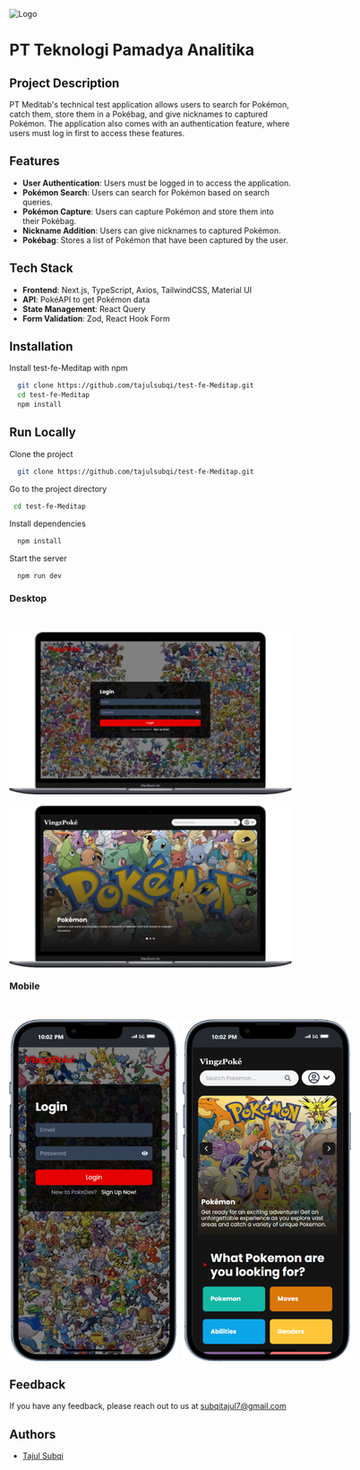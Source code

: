 ![Logo](https://m.meditap.id/_next/static/media/LogoMeditap.9ee06db9.png)

# PT Teknologi Pamadya Analitika

## Project Description

PT Meditab's technical test application allows users to search for Pokémon, catch them, store them in a Pokébag, and give nicknames to captured Pokémon. The application also comes with an authentication feature, where users must log in first to access these features.

## Features

- **User Authentication**: Users must be logged in to access the application.
- **Pokémon Search**: Users can search for Pokémon based on search queries.
- **Pokémon Capture**: Users can capture Pokémon and store them into their Pokébag.
- **Nickname Addition**: Users can give nicknames to captured Pokémon.
- **Pokébag**: Stores a list of Pokémon that have been captured by the user.

## Tech Stack

- **Frontend**: Next.js, TypeScript, Axios, TailwindCSS, Material UI
- **API**: PokéAPI to get Pokémon data
- **State Management**: React Query
- **Form Validation**: Zod, React Hook Form

## Installation

Install test-fe-Meditap with npm

```bash
  git clone https://github.com/tajulsubqi/test-fe-Meditap.git
  cd test-fe-Meditap
  npm install
```

## Run Locally

Clone the project

```bash
  git clone https://github.com/tajulsubqi/test-fe-Meditap.git
```

Go to the project directory

```bash
 cd test-fe-Meditap
```

Install dependencies

```bash
  npm install
```

Start the server

```bash
  npm run dev
```

### Desktop

<div style="display: flex; flex-direction: column; gap: 20px; margin-top: 50px">
  <img src="./public/images/ss/ss-mac2.png" />
  <img src="./public/images/ss/ss-mac1.png" />
</div>

### Mobile

<div style="display: flex; gap: 10px; margin-top: 50px">
<img src="./public/images/ss/ss-mobile2.png" width="300"/>
<img src="./public/images/ss/ss-mobile1.png" width="300"/>
</div>

## Feedback

If you have any feedback, please reach out to us at [subqitajul7@gmail.com](mailto:subqitajul7@gmail.com)

## Authors

- [Tajul Subqi](https://github.com/tajulsubqi)
